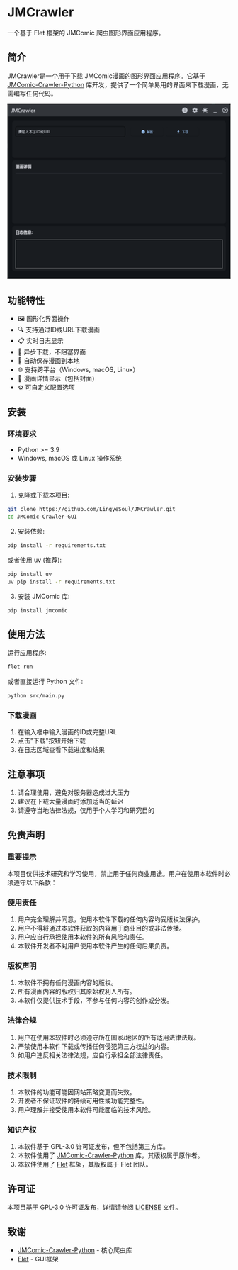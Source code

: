 # JMCrawler

一个基于 Flet 框架的 JMComic 爬虫图形界面应用程序。

## 简介

JMCrawler是一个用于下载 JMComic漫画的图形界面应用程序。它基于 [JMComic-Crawler-Python](https://github.com/hect0x7/JMComic-Crawler-Python) 库开发，提供了一个简单易用的界面来下载漫画，无需编写任何代码。

![GUI预览](doc/preview.png)

## 功能特性

- 🖼️ 图形化界面操作
- 🔍 支持通过ID或URL下载漫画
- 📋 实时日志显示
- 🔄 异步下载，不阻塞界面
- 📂 自动保存漫画到本地
- 🌐 支持跨平台（Windows, macOS, Linux）
- 📖 漫画详情显示（包括封面）
- ⚙️ 可自定义配置选项

## 安装

### 环境要求

- Python >= 3.9 
- Windows, macOS 或 Linux 操作系统

### 安装步骤

1. 克隆或下载本项目:
```bash
git clone https://github.com/LingyeSoul/JMCrawler.git
cd JMComic-Crawler-GUI
```

2. 安装依赖:
```bash
pip install -r requirements.txt
```

或者使用 uv (推荐):
```bash
pip install uv
uv pip install -r requirements.txt
```

3. 安装 JMComic 库:
```bash
pip install jmcomic
```

## 使用方法

运行应用程序:
```bash
flet run
```

或者直接运行 Python 文件:
```bash
python src/main.py
```

### 下载漫画

1. 在输入框中输入漫画的ID或完整URL
2. 点击"下载"按钮开始下载
3. 在日志区域查看下载进度和结果


## 注意事项

1. 请合理使用，避免对服务器造成过大压力
2. 建议在下载大量漫画时添加适当的延迟
3. 请遵守当地法律法规，仅用于个人学习和研究目的

## 免责声明

### 重要提示
本项目仅供技术研究和学习使用，禁止用于任何商业用途。用户在使用本软件时必须遵守以下条款：

### 使用责任
1. 用户完全理解并同意，使用本软件下载的任何内容均受版权法保护。
2. 用户不得将通过本软件获取的内容用于商业目的或非法传播。
3. 用户应自行承担使用本软件的所有风险和责任。
4. 本软件开发者不对用户使用本软件产生的任何后果负责。

### 版权声明
1. 本软件不拥有任何漫画内容的版权。
2. 所有漫画内容的版权归其原始权利人所有。
3. 本软件仅提供技术手段，不参与任何内容的创作或分发。

### 法律合规
1. 用户在使用本软件时必须遵守所在国家/地区的所有适用法律法规。
2. 严禁使用本软件下载或传播任何侵犯第三方权益的内容。
3. 如用户违反相关法律法规，应自行承担全部法律责任。

### 技术限制
1. 本软件的功能可能因网站策略变更而失效。
2. 开发者不保证软件的持续可用性或功能完整性。
3. 用户理解并接受使用本软件可能面临的技术风险。

### 知识产权
1. 本软件基于 GPL-3.0 许可证发布，但不包括第三方库。
2. 本软件使用了 [JMComic-Crawler-Python](https://github.com/hect0x7/JMComic-Crawler-Python) 库，其版权属于原作者。
3. 本软件使用了 [Flet](https://flet.dev/) 框架，其版权属于 Flet 团队。

## 许可证

本项目基于 GPL-3.0 许可证发布，详情请参阅 [LICENSE](LICENSE) 文件。

## 致谢

- [JMComic-Crawler-Python](https://github.com/hect0x7/JMComic-Crawler-Python) - 核心爬虫库
- [Flet](https://flet.dev/) - GUI框架